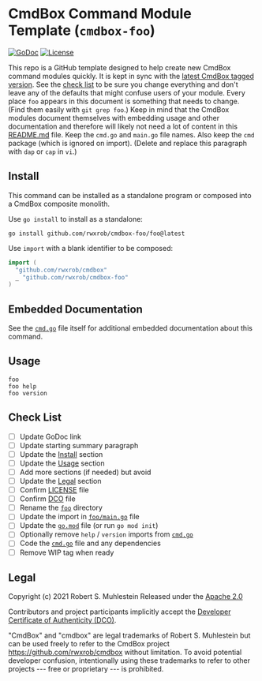 # CmdBox Command Module Template (`cmdbox-foo`)

[![GoDoc](https://godoc.org/cmdbox-foo?status.svg)](https://godoc.org/cmdbox-_foo)
[![License](https://img.shields.io/badge/license-Apache2-brightgreen.svg)](LICENSE)

This repo is a GitHub template designed to help create new CmdBox
command modules quickly. It is kept in sync with the [latest CmdBox
tagged version](https://github.com/rwxrob/cmdbox). See the [check
list](#check-list) to be sure you change everything and don't leave any
of the defaults that might confuse users of your module. Every place
`foo` appears in this document is something that needs to change. (Find
them easily with `git grep foo`.) Keep in mind that the CmdBox modules
document themselves with embedding usage and other documentation and
therefore will likely not need a lot of content in this
[README.md](README.md) file. Keep the `cmd.go` and `main.go` file names.
Also keep the `cmd` package (which is ignored on import). (Delete and
replace this paragraph with `dap` or `cap` in `vi`.)

## Install 

This command can be installed as a standalone program or composed into a
CmdBox composite monolith.

Use `go install` to install as a standalone:

```
go install github.com/rwxrob/cmdbox-foo/foo@latest
```

Use `import` with a blank identifier to be composed:

```go
import (
  "github.com/rwxrob/cmdbox"
  _ "github.com/rwxrob/cmdbox-foo"
)
```

## Embedded Documentation

See the [`cmd.go`](cmd.go) file itself for additional embedded
documentation about this command.

## Usage

```
foo
foo help
foo version
```

## Check List

- [ ] Update GoDoc link
- [ ] Update starting summary paragraph
- [ ] Update the [Install](#install) section
- [ ] Update the [Usage](#usage) section
- [ ] Add more sections (if needed) but avoid
- [ ] Update the [Legal](#legal) section
- [ ] Confirm [LICENSE](LICENSE) file
- [ ] Confirm [DCO](DCO) file
- [ ] Rename the [`foo`](foo) directory
- [ ] Update the import in [`foo/main.go`](foo/main.go) file
- [ ] Update the [`go.mod`](go.mod) file (or run `go mod init`)
- [ ] Optionally remove `help` / `version` imports from [`cmd.go`](cmd.go)
- [ ] Code the [`cmd.go`](cmd.go) file and any dependencies
- [ ] Remove WIP tag when ready

## Legal

Copyright (c) 2021 Robert S. Muhlestein
Released under the [Apache 2.0](LICENSE)

Contributors and project participants implicitly accept the 
[Developer Certificate of Authenticity (DCO)](DCO).

"CmdBox" and "cmdbox" are legal trademarks of Robert S. Muhlestein but
can be used freely to refer to the CmdBox project
<https://github.com/rwxrob/cmdbox> without limitation. To avoid
potential developer confusion, intentionally using these trademarks to
refer to other projects --- free or proprietary --- is prohibited.
